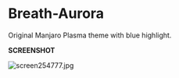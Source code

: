 # Breath-Aurora
Original Manjaro Plasma theme with blue highlight.

<b>SCREENSHOT</b>

<img src="https://cdn.scrot.moe/images/2018/04/13/screen254777.jpg" alt="screen254777.jpg" border="0" />
